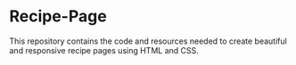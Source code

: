 # Recipe-Page
This repository contains the code and resources needed to create beautiful and responsive recipe pages using HTML and CSS.
